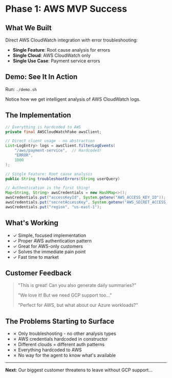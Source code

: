 # Phase 1: AWS MVP Success

## What We Built

Direct AWS CloudWatch integration with error troubleshooting:
- **Single Feature**: Root cause analysis for errors
- **Single Cloud**: AWS CloudWatch only
- **Single Use Case**: Payment service errors

## Demo: See It In Action

Run: `./demo.sh`

Notice how we get intelligent analysis of AWS CloudWatch logs.

## The Implementation

```java
// Everything is hardcoded to AWS
private final AWSCloudWatchFake awsClient;

// Direct client usage - no abstraction
List<LogEntry> logs = awsClient.filterLogEvents(
    "/aws/payment-service",  // Hardcoded!
    "ERROR",
    1000
);

// Single Feature: Root cause analysis
public String troubleshootErrors(String userQuery)

// Authentication is the first thing!
Map<String, String> awsCredentials = new HashMap<>();
awsCredentials.put("accessKeyId", System.getenv("AWS_ACCESS_KEY_ID"));
awsCredentials.put("secretAccessKey", System.getenv("AWS_SECRET_ACCESS_KEY"));
awsCredentials.put("region", "us-east-1");
```

## What's Working

- ✓ Simple, focused implementation
- ✓ Proper AWS authentication pattern
- ✓ Great for AWS-only customers
- ✓ Solves the immediate pain point
- ✓ Fast time to market

## Customer Feedback

> "This is great! Can you also generate daily summaries?"
> 
> "We love it! But we need GCP support too..."
> 
> "Perfect for AWS, but what about our Azure workloads?"

## The Problems Starting to Surface

- ✗ Only troubleshooting - no other analysis types
- ✗ AWS credentials hardcoded in constructor
- ✗ Different clouds = different auth patterns
- ✗ Everything hardcoded to AWS
- ✗ No way for the agent to know what's available

---

**Next**: Our biggest customer threatens to leave without GCP support...